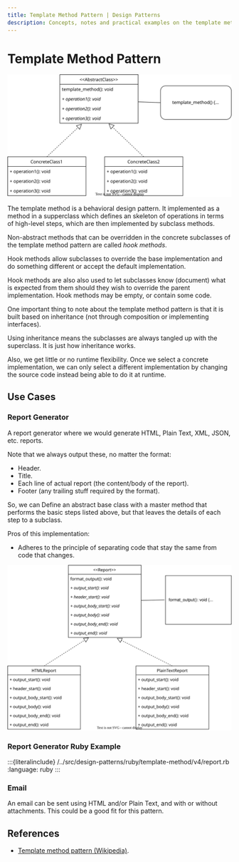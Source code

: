 ```yaml
---
title: Template Method Pattern | Design Patterns
description: Concepts, notes and practical examples on the template method behavioral design pattern.
---
```


# Template Method Pattern

![Template Method](./template-method.assets/template-method-1.drawio.svg)

The template method is a behavioral design pattern.
It implemented as a method in a supperclass which defines an skeleton of operations in terms of high-level steps, which are then implemented by subclass methods.

Non-abstract methods that can be overridden in the concrete subclasses of the template method pattern are called *hook methods*.

Hook methods allow subclasses to override the base implementation and do something different or accept the default implementation.

Hook methods are also also used to let subclasses know (document) what is expected from them should they wish to override the parent implementation.
Hook methods may be empty, or contain some code.

One important thing to note about the template method pattern is that it is built based on inheritance (not through composition or implementing interfaces).

Using inheritance means the subclasses are always tangled up with the superclass.
It is just how inheritance works.

Also, we get little or no runtime flexibility.
Once we select a concrete implementation, we can only select a different implementation by changing the source code instead being able to do it at runtime.

## Use Cases

### Report Generator

A report generator where we would generate HTML, Plain Text, XML, JSON, etc. reports.

Note that we always output these, no matter the format:

- Header.
- Title.
- Each line of actual report (the content/body of the report).
- Footer (any trailing stuff required by the format).

So, we can Define an abstract base class with a master method that performs the basic steps listed above, but that leaves the details of each step to a subclass.

Pros of this implementation:

- Adheres to the principle of separating code that stay the same from code that changes.

![Template Method Report Generator Example](./template-method.assets/template-method-report-generator-1.drawio.svg)

### Report Generator Ruby Example

:::{literalinclude} /../src/design-patterns/ruby/template-method/v4/report.rb
:language: ruby
:::

### Email

An email can be sent using HTML and/or Plain Text, and with or without attachments.
This could be a good fit for this pattern.

## References

- [Template method pattern (Wikipedia)](https://en.wikipedia.org/wiki/Template_method_pattern).
